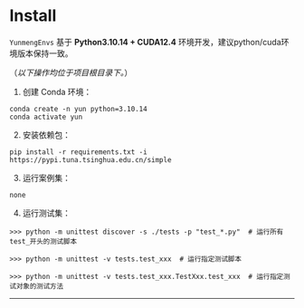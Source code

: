 # Install

`YunmengEnvs` 基于 **Python3.10.14 + CUDA12.4** 环境开发，建议python/cuda环境版本保持一致。

（*以下操作均位于项目根目录下。*）

1. 创建 Conda 环境：

```
conda create -n yun python=3.10.14
conda activate yun
```

2. 安装依赖包：

```
pip install -r requirements.txt -i https://pypi.tuna.tsinghua.edu.cn/simple
```

3. 运行案例集：

```
none
```

4. 运行测试集：

```
>>> python -m unittest discover -s ./tests -p "test_*.py"  # 运行所有test_开头的测试脚本

>>> python -m unittest -v tests.test_xxx  # 运行指定测试脚本

>>> python -m unittest -v tests.test_xxx.TestXxx.test_xxx  # 运行指定测试对象的测试方法 
```

-------
